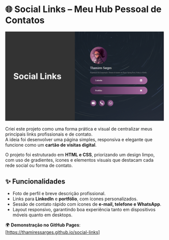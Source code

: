 # 🌐 Social Links – Meu Hub Pessoal de Contatos  

![Banner do projeto](./images/social_links_cover.png)

Criei este projeto como uma forma prática e visual de centralizar meus principais links profissionais e de contato.  
A ideia foi desenvolver uma página simples, responsiva e elegante que funcione como um **cartão de visitas digital**.  

O projeto foi estruturado em **HTML e CSS**, priorizando um design limpo, com uso de gradientes, ícones e elementos visuais que destacam cada rede social ou forma de contato.  

## ✨ Funcionalidades  
- Foto de perfil e breve descrição profissional.  
- Links para **LinkedIn** e **portfólio**, com ícones personalizados.  
- Sessão de contato rápido com ícones de **e-mail, telefone e WhatsApp**.  
- Layout responsivo, garantindo boa experiência tanto em dispositivos móveis quanto em desktops.  

🌍 **Demonstração no GitHub Pages**: [https://thamiressarges.github.io/social-links]  

